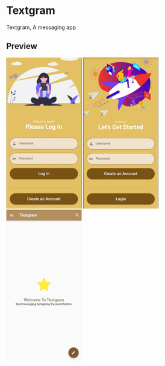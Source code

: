 # Textgram

Textgram, A messaging app

## Preview


<img src="https://github.com/Rahulr2101/Textgram/blob/main/preview1.jpg" width="200" height="400">
<img src="https://github.com/Rahulr2101/Textgram/blob/main/preview2.jpg" width="200" height="400">
<img src="https://github.com/Rahulr2101/Textgram/blob/main/preview3.jpg" width="200" height="400">
